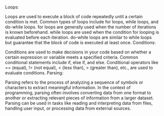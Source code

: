 Loops:

Loops are used to execute a block of code repeatedly until a certain condition is met.
Common types of loops include for loops, while loops, and do-while loops.
for loops are generally used when the number of iterations is known beforehand.
while loops are used when the condition for looping is evaluated before each iteration.
do-while loops are similar to while loops but guarantee that the block of code is executed at least once.
Conditions:

Conditions are used to make decisions in your code based on whether a certain expression or variable meets a specified criteria.
Common conditional statements include if, else if, and else.
Conditional operators like == (equal), != (not equal), < (less than), > (greater than), etc., are used to evaluate conditions.
Parsing:

Parsing refers to the process of analyzing a sequence of symbols or characters to extract meaningful information.
In the context of programming, parsing often involves converting data from one format to another or extracting relevant pieces of information from a larger dataset.
Parsing can be used in tasks like reading and interpreting data from files, handling user input, or processing data from external sources.
